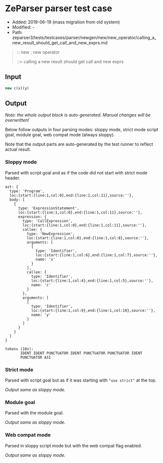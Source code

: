 # ZeParser parser test case

- Added: 2019-06-19 (mass migration from old system)
- Modified: -
- Path: zeparser3/tests/testcases/parser/newgen/new/new_operator/calling_a_new_result_should_get_call_and_new_exprs.md

> :: new : new operator
>
> ::> calling a new result should get call and new exprs

## Input

`````js
new c(x)(y)
`````

## Output

_Note: the whole output block is auto-generated. Manual changes will be overwritten!_

Below follow outputs in four parsing modes: sloppy mode, strict mode script goal, module goal, web compat mode (always sloppy).

Note that the output parts are auto-generated by the test runner to reflect actual result.

### Sloppy mode

Parsed with script goal and as if the code did not start with strict mode header.

`````
ast: {
  type: 'Program',
  loc:{start:{line:1,col:0},end:{line:1,col:11},source:''},
  body: [
    {
      type: 'ExpressionStatement',
      loc:{start:{line:1,col:0},end:{line:1,col:11},source:''},
      expression: {
        type: 'CallExpression',
        loc:{start:{line:1,col:0},end:{line:1,col:11},source:''},
        callee: {
          type: 'NewExpression',
          loc:{start:{line:1,col:0},end:{line:1,col:8},source:''},
          arguments: [
            {
              type: 'Identifier',
              loc:{start:{line:1,col:6},end:{line:1,col:7},source:''},
              name: 'x'
            }
          ],
          callee: {
            type: 'Identifier',
            loc:{start:{line:1,col:4},end:{line:1,col:5},source:''},
            name: 'c'
          }
        },
        arguments: [
          {
            type: 'Identifier',
            loc:{start:{line:1,col:9},end:{line:1,col:10},source:''},
            name: 'y'
          }
        ]
      }
    }
  ]
}

tokens (10x):
       IDENT IDENT PUNCTUATOR IDENT PUNCTUATOR PUNCTUATOR IDENT
       PUNCTUATOR ASI
`````

### Strict mode

Parsed with script goal but as if it was starting with `"use strict"` at the top.

_Output same as sloppy mode._

### Module goal

Parsed with the module goal.

_Output same as sloppy mode._

### Web compat mode

Parsed in sloppy script mode but with the web compat flag enabled.

_Output same as sloppy mode._
